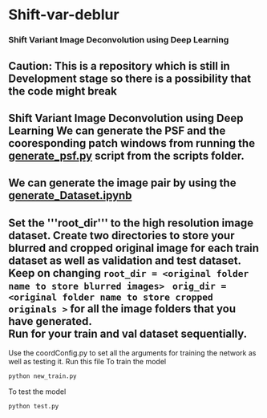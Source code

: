 # Shift-var-deblur

### Shift Variant Image Deconvolution using Deep Learning

Caution: This is a repository which is still in Development stage so there is a possibility that the code might break 
--
Shift Variant Image Deconvolution using Deep Learning We can generate the PSF and the cooresponding patch windows from running the 
[generate_psf.py](scripts/generate_psf.py) script from the scripts folder.
--
We can generate the image pair by using the [generate_Dataset.ipynb](generate_Dataset.ipynb) 
--
Set the '''root_dir''' to the high resolution image dataset. Create two directories to store your blurred and cropped original image for each train dataset as well as validation and test dataset. Keep on changing ```root_dir = <original folder name to store blurred images> ``` ```orig_dir = <original folder name to store cropped originals >``` for all the image folders that you have generated.\
Run for your train and val dataset sequentially.
--
Use the coordConfig.py to set all the arguments for training the network as well as testing it. Run this file
To train the model
```py
python new_train.py
```
To test the model
```py
python test.py
```
